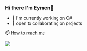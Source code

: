 ### Hi there I'm Eymen👋
- 🔭 I'm currently working on C#
- 👯 open to collaborating on projects



📫 [How to reach me](https://linktr.ee/eymenefealtun)

[![](https://visitcount.itsvg.in/api?id=eymenefealtun&label=Profile%20Views&color=12&icon=4&pretty=false)](https://visitcount.itsvg.in)

<!--
**XleRach/Xlerach** is a ✨ _special_ ✨ repository because its `README.md` (this file) appears on your GitHub profile.

Here are some ideas to get you started:

- 🔭 I’m currently working on ...
- 🌱 I’m currently learning ...
- 👯 I’m looking to collaborate on ...
- 🤔 I’m looking for help with ...
- 💬 Ask me about ...
- 📫 How to reach me: ...
- 😄 Pronouns: ...
- ⚡ Fun fact: ...
-->

